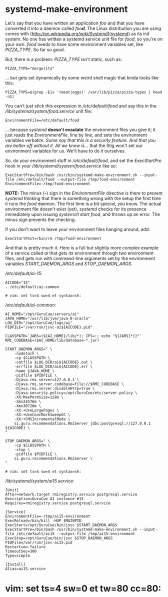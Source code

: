 # systemd-make-environment
Let's say that you have written an application *foo* and that you have converted
it into a daemon called *foo****d***. The Linux distribution you are using comes
with [http://en.wikipedia.org/wiki/Systemd](systemd) as its init system. No one
has written a systemd service unit file for *food*, so you're on your own.
*food* needs to have some environment variables set, like *PIZZA_TYPE*. So far
so good.

But, there is a problem: *PIZZA_TYPE* isn't static, such as:
```
PIZZA_TYPE="margerita"
```
... but gets set dynamically by some weird shell magic that kinda looks like this:
```
PIZZA_TYPE=$(grep -Eiv '(meat|eggs)' /var/lib/pizza/pizza-types | head -n1)
```

You can't just stick this expression in */etc/default/food* and say this in the
*/lib/systemd/system/food.service* unit file:
```
EnvironmentFile=/etc/default/food
```
... because *systemd* **doesn't evaulate** the environment files you give it; it
just reads the *EnvironmentFile*, line by line, and sets the environment
variables verbatim. *Some say that this is a security feature. And that you are
better off without it. All we know is...* that the Stig won't set our environment
variables for us. We'll have to do it ourselves.

So, do your environment stuff in */etc/default/food*, and set the *ExecStartPre*
hook in your */lib/systemd/system/food.service* like so:
```
ExecStartPre=/bin/bash /usr/bin/systemd-make-environment.sh --input-file /etc/default/food --output-file /tmp/food-environment
EnvironmentFile=-/tmp/food-environment
```
**NOTE:** The minus (**-**) sign in the *EnvironmentFile* directive is there to
prevent *systemd* thinking that there is something wrong with the setup the
first time it runs the *food* daemon. The first time is a bit special, you know.
The actual environment file doesn't exist (yet), *systemd* checks for its
presence immediately upon issuing *systemctl start food*, and throws up an
error. The minus sign prevents the checking.

If you don't want to leave your environment files hanging around, add:
```
ExecStartPost=/bin/rm /tmp/food-environment
```

And that is pretty much it. Here is a full but slightly more complex example of
a service called *ai* that gets its environment through two environment files,
and gets run with command-line arguments set by the environment variables
*START_DAEMON_ARGS* and *STOP_DAEMON_ARGS*.

*/etc/default/ai-15*:
```
AICODE="15"
. /etc/default/ai-common

# vim: set ts=4 sw=4 et syntax=sh:
```

*/etc/default/ai-common*:
```
AI_HOME="/opt/GuruCue/servers/ai"
JAVA_HOME="/usr/lib/jvm/java-8-oracle"
LOG_DIR="/opt/GuruCue/logs/ai"
PIDFILE="/var/run/jsvc-ai${AICODE}.pid"

CLASSPATH=`JARS=(${AI_HOME}/lib/*); IFS=:; echo "${JARS[*]}"`
RMI_CODEBASE=($AI_HOME/lib/database-*.jar)

START_DAEMON_ARGS=" \
    -nodetach \
    -cp $CLASSPATH \
    -outfile $LOG_DIR/ai${AICODE}.out \
    -errfile $LOG_DIR/ai${AICODE}.err \
    -home $JAVA_HOME \
    -pidfile $PIDFILE \
    -Djava.rmi.server=127.0.0.1 \
    -Djava.rmi.server.codebase=file://$RMI_CODEBASE \
    -Djava.rmi.server.disableHttp=true \
    -Djava.security.policy=/opt/GuruCue/etc/server.policy \
    -XX:MaxPermSize=128m \
    -Xms24576m \
    -Xmx30720m \
    -XX:+UseLargePages \
    -XX:+UseConcMarkSweepGC \
    -XX:+CMSIncrementalMode \
    si.guru.recommendations.RmiServer jdbc:postgresql://127.0.0.1 ${AICODE} \
"

STOP_DAEMON_ARGS=" \
    -cp $CLASSPATH \
    -stop \
    -pidfile $PIDFILE \
    si.guru.recommendations.RmiServer \
"

# vim: set ts=4 sw=4 et syntax=sh:
```

*/lib/systemd/system/ai15.service*:
```
[Unit]
After=network.target rmiregistry.service postgresql.service
Description=GuruCue AI instance #15
Requires=rmiregistry.service postgresql.service

[Service]
EnvironmentFile=-/tmp/ai15-environment
ExecReload=/bin/kill -HUP $MAINPID
ExecStart=/opt/GuruCue/bin/jsvc $START_DAEMON_ARGS
ExecStartPre=/bin/bash /usr/bin/systemd-make-environment.sh --input-file /etc/default/ai15 --output-file /tmp/ai15-environment
ExecStop=/opt/GuruCue/bin/jsvc $STOP_DAEMON_ARGS
PIDFile=/var/run/jsvc-ai15.pid
Restart=on-failure
TimeoutSec=300
Type=simple

[Install]
Alias=ai15.service
```

# vim: set ts=4 sw=0 et tw=80 cc=80:
